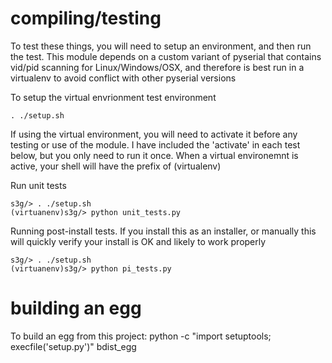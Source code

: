 
# compiling/testing
To test these things, you will need to setup an environment, and then run
the test. This module depends on a custom variant of pyserial that contains vid/pid scanning for Linux/Windows/OSX, and therefore is best run in a virtualenv to avoid conflict with other pyserial versions

To setup the virtual envrionment test environment
```
. ./setup.sh  
```

If using the virtual environment,  you will need to activate it before any testing or use of the module. I have included the 'activate' in each test below, but you only need to run it once. When a virtual environemnt is active, your shell will have the prefix of (virtualenv) 

Run unit tests
```
s3g/> . ./setup.sh
(virtuanenv)s3g/> python unit_tests.py
```

Running post-install tests. If you install this as an installer, or manually
this will quickly verify your install is OK and likely to work properly
```
s3g/> . ./setup.sh
(virtuanenv)s3g/> python pi_tests.py
```

# building an egg
To build an egg from this project:
python -c "import setuptools; execfile('setup.py')" bdist_egg


